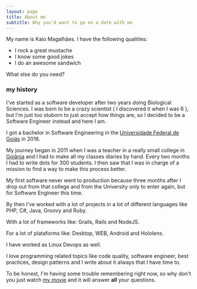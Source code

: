```yaml
---
layout: page
title: About me
subtitle: Why you'd want to go on a date with me
---
```


My name is Kaio Magalhães. I have the following qualities:

- I rock a great mustache
- I know some good jokes
- I do an awesome sandwich


What else do you need?

### my history

I've started as a software developer after two years doing Biological
Sciences. I was born to be a crazy scientist ( I discovered it when I was
6 ), but I'm just too stuborn to just accept how things are, so I
decided to be a Software Engineer instead and here I am.

I got a bachelor in Software Engineering in the [Universidade Federal de
Goiás](https://www.ufg.br/) in 2016.

My journey began in 2011 when I was a teacher in a really small college
in [Goiânia](https://www.google.com.br/search?q=goiânia&oq=goiânia) and
I had to make all my classes diaries by hand. Every two months I had to
write dots for 300 students. I then saw that I was in charge of a mission
to find a way to make this process better.

My first software never went to production because three months after I
drop out from that college and from the University only to enter again,
but for Software Engineer this time.

By then I've worked with a lot of projects in a lot of different
languages like PHP, C#, Java, Groovy and Ruby.

With a lot of frameworks like: Grails, Rails and NodeJS.

For a lot of plataforms like: Desktop, WEB, Android and Hololens.

I have worked as Linux Devops as well.

I love programming related topics like code quality, software engineer,
best practices, design patterns and I write about it always that I have
time to.

To be honest, I'm having some trouble remembering right now, so why don't you just watch [my movie](https://en.wikipedia.org/wiki/Where_the_Wild_Things_Are) and it will answer **all** your questions.
